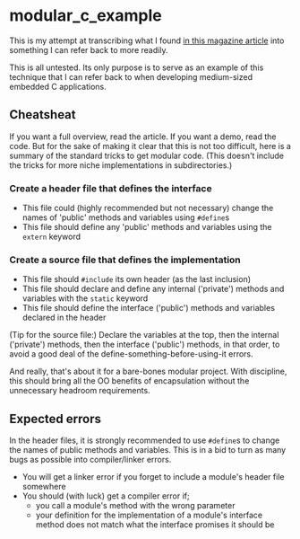 # modular_c_example

This is my attempt at transcribing what I found [in this magazine article](https://www.embedded.com/modular-programming-in-c/) into something I can refer back to more readily.

This is all untested. Its only purpose is to serve as an example of this technique that I can refer back to when developing medium-sized embedded C applications.

## Cheatsheat

If you want a full overview, read the article. If you want a demo, read the code. But for the sake of making it clear that this is not too difficult, here is a summary of the standard tricks to get modular code. (This doesn't include the tricks for more niche implementations in subdirectories.)

### Create a header file that defines the interface
- This file could (highly recommended but not necessary) change the names of 'public' methods and variables using `#define`s
- This file should define any 'public' methods and variables using the `extern` keyword

### Create a source file that defines the implementation
- This file should `#include` its own header (as the last inclusion)
- This file should declare and define any internal ('private') methods and variables with the `static` keyword
- This file should define the interface ('public') methods and variables declared in the header

(Tip for the source file:) Declare the variables at the top, then the internal ('private') methods, then the interface ('public') methods, in that order, to avoid a good deal of the define-something-before-using-it errors.

And really, that's about it for a bare-bones modular project. With discipline, this should bring all the OO benefits of encapsulation without the unnecessary headroom requirements.

## Expected errors

In the header files, it is strongly recommended to use `#define`s to change the names of public methods and variables. This is in a bid to turn as many bugs as possible into compiler/linker errors.
- You will get a linker error if you forget to include a module's header file somewhere
- You should (with luck) get a compiler error if;
	* you call a module's method with the wrong parameter
	* your definition for the implementation of a module's interface method does not match what the interface promises it should be